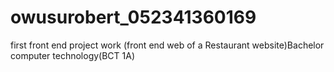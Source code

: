 # owusurobert_052341360169
first front end project work (front end web of a Restaurant website)Bachelor computer technology(BCT 1A)
